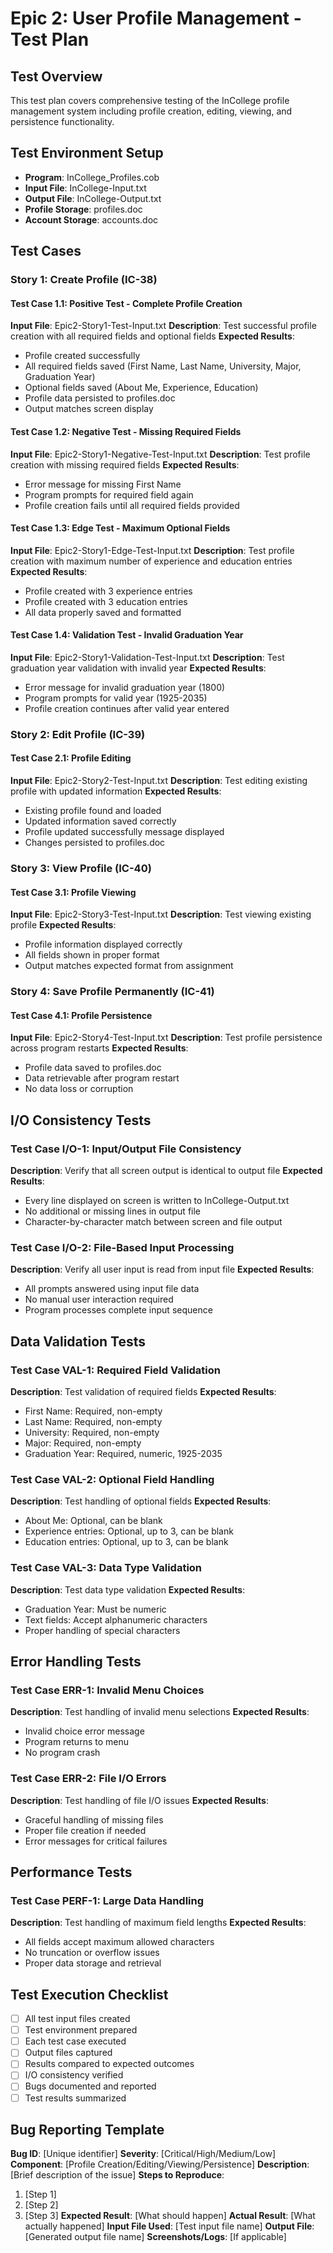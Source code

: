 # Epic 2: User Profile Management - Test Plan

## Test Overview
This test plan covers comprehensive testing of the InCollege profile management system including profile creation, editing, viewing, and persistence functionality.

## Test Environment Setup
- **Program**: InCollege_Profiles.cob
- **Input File**: InCollege-Input.txt
- **Output File**: InCollege-Output.txt
- **Profile Storage**: profiles.doc
- **Account Storage**: accounts.doc

## Test Cases

### Story 1: Create Profile (IC-38)

#### Test Case 1.1: Positive Test - Complete Profile Creation
**Input File**: Epic2-Story1-Test-Input.txt
**Description**: Test successful profile creation with all required fields and optional fields
**Expected Results**:
- Profile created successfully
- All required fields saved (First Name, Last Name, University, Major, Graduation Year)
- Optional fields saved (About Me, Experience, Education)
- Profile data persisted to profiles.doc
- Output matches screen display

#### Test Case 1.2: Negative Test - Missing Required Fields
**Input File**: Epic2-Story1-Negative-Test-Input.txt
**Description**: Test profile creation with missing required fields
**Expected Results**:
- Error message for missing First Name
- Program prompts for required field again
- Profile creation fails until all required fields provided

#### Test Case 1.3: Edge Test - Maximum Optional Fields
**Input File**: Epic2-Story1-Edge-Test-Input.txt
**Description**: Test profile creation with maximum number of experience and education entries
**Expected Results**:
- Profile created with 3 experience entries
- Profile created with 3 education entries
- All data properly saved and formatted

#### Test Case 1.4: Validation Test - Invalid Graduation Year
**Input File**: Epic2-Story1-Validation-Test-Input.txt
**Description**: Test graduation year validation with invalid year
**Expected Results**:
- Error message for invalid graduation year (1800)
- Program prompts for valid year (1925-2035)
- Profile creation continues after valid year entered

### Story 2: Edit Profile (IC-39)

#### Test Case 2.1: Profile Editing
**Input File**: Epic2-Story2-Test-Input.txt
**Description**: Test editing existing profile with updated information
**Expected Results**:
- Existing profile found and loaded
- Updated information saved correctly
- Profile updated successfully message displayed
- Changes persisted to profiles.doc

### Story 3: View Profile (IC-40)

#### Test Case 3.1: Profile Viewing
**Input File**: Epic2-Story3-Test-Input.txt
**Description**: Test viewing existing profile
**Expected Results**:
- Profile information displayed correctly
- All fields shown in proper format
- Output matches expected format from assignment

### Story 4: Save Profile Permanently (IC-41)

#### Test Case 4.1: Profile Persistence
**Input File**: Epic2-Story4-Test-Input.txt
**Description**: Test profile persistence across program restarts
**Expected Results**:
- Profile data saved to profiles.doc
- Data retrievable after program restart
- No data loss or corruption

## I/O Consistency Tests

### Test Case I/O-1: Input/Output File Consistency
**Description**: Verify that all screen output is identical to output file
**Expected Results**:
- Every line displayed on screen is written to InCollege-Output.txt
- No additional or missing lines in output file
- Character-by-character match between screen and file output

### Test Case I/O-2: File-Based Input Processing
**Description**: Verify all user input is read from input file
**Expected Results**:
- All prompts answered using input file data
- No manual user interaction required
- Program processes complete input sequence

## Data Validation Tests

### Test Case VAL-1: Required Field Validation
**Description**: Test validation of required fields
**Expected Results**:
- First Name: Required, non-empty
- Last Name: Required, non-empty
- University: Required, non-empty
- Major: Required, non-empty
- Graduation Year: Required, numeric, 1925-2035

### Test Case VAL-2: Optional Field Handling
**Description**: Test handling of optional fields
**Expected Results**:
- About Me: Optional, can be blank
- Experience entries: Optional, up to 3, can be blank
- Education entries: Optional, up to 3, can be blank

### Test Case VAL-3: Data Type Validation
**Description**: Test data type validation
**Expected Results**:
- Graduation Year: Must be numeric
- Text fields: Accept alphanumeric characters
- Proper handling of special characters

## Error Handling Tests

### Test Case ERR-1: Invalid Menu Choices
**Description**: Test handling of invalid menu selections
**Expected Results**:
- Invalid choice error message
- Program returns to menu
- No program crash

### Test Case ERR-2: File I/O Errors
**Description**: Test handling of file I/O issues
**Expected Results**:
- Graceful handling of missing files
- Proper file creation if needed
- Error messages for critical failures

## Performance Tests

### Test Case PERF-1: Large Data Handling
**Description**: Test handling of maximum field lengths
**Expected Results**:
- All fields accept maximum allowed characters
- No truncation or overflow issues
- Proper data storage and retrieval

## Test Execution Checklist

- [ ] All test input files created
- [ ] Test environment prepared
- [ ] Each test case executed
- [ ] Output files captured
- [ ] Results compared to expected outcomes
- [ ] I/O consistency verified
- [ ] Bugs documented and reported
- [ ] Test results summarized

## Bug Reporting Template

**Bug ID**: [Unique identifier]
**Severity**: [Critical/High/Medium/Low]
**Component**: [Profile Creation/Editing/Viewing/Persistence]
**Description**: [Brief description of the issue]
**Steps to Reproduce**:
1. [Step 1]
2. [Step 2]
3. [Step 3]
**Expected Result**: [What should happen]
**Actual Result**: [What actually happened]
**Input File Used**: [Test input file name]
**Output File**: [Generated output file name]
**Screenshots/Logs**: [If applicable]
